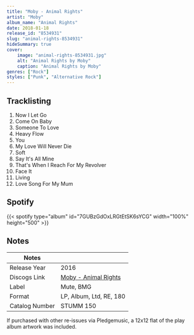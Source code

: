 ```yaml
---
title: "Moby - Animal Rights"
artist: "Moby"
album_name: "Animal Rights"
date: 2018-01-18
release_id: "8534931"
slug: "animal-rights-8534931"
hideSummary: true
cover:
    image: "animal-rights-8534931.jpg"
    alt: "Animal Rights by Moby"
    caption: "Animal Rights by Moby"
genres: ["Rock"]
styles: ["Punk", "Alternative Rock"]
---
```

## Tracklisting
1. Now I Let Go
2. Come On Baby
3. Someone To Love
4. Heavy Flow
5. You
6. My Love Will Never Die
7. Soft
8. Say It's All Mine
9. That's When I Reach For My Revolver
10. Face It
11. Living
12. Love Song For My Mum
## Spotify
{{< spotify type="album" id="7GUBzGdOxLRGtEtSK6sYCG" width="100%" height="500" >}}


## Notes
| Notes          |             |
| ---------------| ----------- |
| Release Year   | 2016 |
| Discogs Link   | [Moby - Animal Rights](https://www.discogs.com/release/8534931-Moby-Animal-Rights) |
| Label          | Mute, BMG |
| Format         | LP, Album, Ltd, RE, 180 |
| Catalog Number | STUMM 150 |

If purchased with other re-issues via Pledgemusic, a 12x12 flat of the play album artwork was included.

